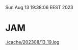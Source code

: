 Sun Aug 13 19:38:06 EEST 2023
# JAM
<a href='./cache/202308/13_19.log'>./cache/202308/13_19.log</a>
